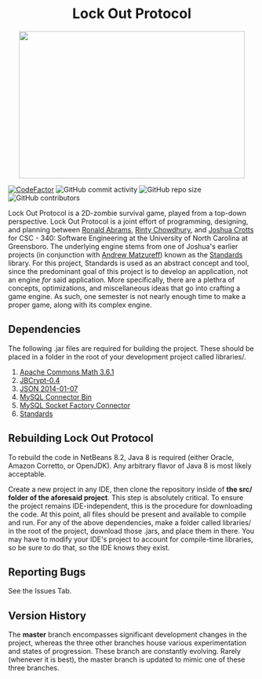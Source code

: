 <h1 align="center">Lock Out Protocol</h1>

<p align="center">
  <img width="460" height="300" src="lock_out_protocol.git">
</p>

[![CodeFactor](https://www.codefactor.io/repository/github/joshuacrotts/lock-out-protocol/badge)](https://www.codefactor.io/repository/github/joshuacrotts/Lock-out-protocol) ![GitHub commit activity](https://img.shields.io/github/commit-activity/m/JoshuaCrotts/Lock-Out-Protocol) ![GitHub repo size](https://img.shields.io/github/repo-size/JoshuaCrotts/Lock-Out-Protocol) ![GitHub contributors](https://img.shields.io/github/contributors/JoshuaCrotts/Lock-Out-Protocol)

Lock Out Protocol is a 2D-zombie survival game, played from a top-down perspective. Lock Out Protocol is a joint effort of programming, designing, and planning between [Ronald Abrams](https://github.com/rgabrams), [Rinty Chowdhury](https://github.com/rintychy), and [Joshua Crotts](https://github.com/JoshuaCrotts) for CSC - 340: Software Engineering at the University of North Carolina at Greensboro. The underlying engine stems from one of Joshua's earlier projects (in conjunction with [Andrew Matzureff](https://github.com/AndrewMatzureff)) known as the [Standards](https://github.com/JoshuaCrotts/Standards) library. For this project, Standards is used as an abstract concept and tool, since the predominant goal of this project is to develop an application, not an engine _for_ said application. More specifically, there are a plethra of concepts, optimizations, and miscellaneous ideas that go into crafting a game engine. As such, one semester is not nearly enough time to make a proper game, along with its complex engine.

## Dependencies
The following .jar files are required for building the project. These should be placed in a folder in the root of your development project called libraries/. 

1. [Apache Commons Math 3.6.1](https://mvnrepository.com/artifact/org.apache.commons/commons-math3/3.6.1)
2. [JBCrypt-0.4](https://mvnrepository.com/artifact/org.mindrot/jbcrypt/0.4)
3. [JSON 2014-01-07](https://mvnrepository.com/artifact/org.json/json/20140107)
4. [MySQL Connector Bin](http://www.java2s.com/Code/Jar/m/Downloadmysqlconnectorjava5124binjar.htm)
5. [MySQL Socket Factory Connector](https://jar-download.com/artifacts/com.google.cloud.sql/mysql-socket-factory-connector-j-8/1.0.11/source-code)
6. [Standards](https://github.com/JoshuaCrotts/Standards/blob/development/dist/Standards.jar)

## Rebuilding Lock Out Protocol

To rebuild the code in NetBeans 8.2, Java 8 is required (either Oracle, Amazon Corretto, or OpenJDK). Any arbitrary flavor of Java 8 is most likely acceptable.

Create a new project in any IDE, then clone the repository inside of **the src/ folder of the aforesaid project**. This step is absolutely critical. To ensure the project remains IDE-independent, this is the procedure for downloading the code. At this point, all files should be present and available to compile and run. For any of the above dependencies, make a folder called libraries/ in the root of the project, download those .jars, and place them in there. You may have to modify your IDE's project to account for compile-time libraries, so be sure to do that, so the IDE knows they exist.

## Reporting Bugs

See the Issues Tab.

## Version History
The **master** branch encompasses significant development changes in the project, whereas the three other branches house various experimentation and states of progression. These branch are constantly evolving. Rarely (whenever it is best), the master branch is updated to mimic one of these three branches.
